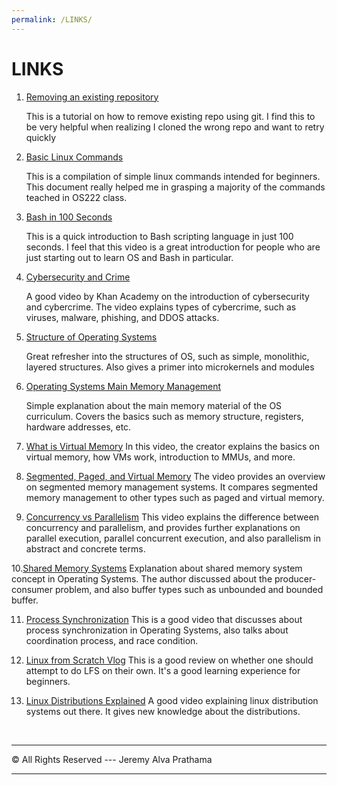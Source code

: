 ```yaml
---
permalink: /LINKS/
---
```


# LINKS

1. [Removing an existing repository](https://stackoverflow.com/questions/50361138/destination-path-already-exists-and-is-not-an-empty-directory)

    This is a tutorial on how to remove existing repo using git.
    I find this to be very helpful when realizing I cloned the wrong repo and want to retry quickly

2. [Basic Linux Commands](https://linuxopsys.com/topics/basic-linux-commands)

    This is a compilation of simple linux commands intended for beginners.
    This document really helped me in grasping a majority of the commands teached in OS222 class.

3. [Bash in 100 Seconds](https://www.youtube.com/watch?v=I4EWvMFj37g&ab_channel=Fireship)

    This is a quick introduction to Bash scripting language in just 100 seconds.
    I feel that this video is a great introduction for people who are just starting out to learn OS and Bash in particular.

4. [Cybersecurity and Crime](https://youtu.be/5k24We8pED8)

    A good video by Khan Academy on the introduction of cybersecurity and cybercrime.
    The video explains types of cybercrime, such as viruses, malware, phishing, and DDOS attacks.

5. [Structure of Operating Systems](https://www.youtube.com/watch?v=XXPBl20J22w&ab_channel=NesoAcademy)

    Great refresher into the structures of OS, such as simple, monolithic, layered structures. 
    Also gives a primer into microkernels and modules

6. [Operating Systems Main Memory Management](https://www.youtube.com/watch?v=Ag4p5yCqte8&ab_channel=SolvingSkills)

    Simple explanation about the main memory material of the OS curriculum. 
    Covers the basics such as memory structure, registers, hardware addresses, etc.

7. [What is Virtual Memory](https://www.youtube.com/watch?v=2quKyPnUShQ&ab_channel=AndroidAuthority)
    In this video, the creator explains the basics on virtual memory, how VMs work,
    introduction to MMUs, and more.

8. [Segmented, Paged, and Virtual Memory](https://www.youtube.com/watch?v=p9yZNLeOj4s&ab_channel=ComputerScience)
    The video provides an overview on segmented memory management systems. It compares segmented memory management to other types such as paged and virtual memory.

9. [Concurrency vs Parallelism](https://www.youtube.com/watch?v=Y1pgpn2gOSg&ab_channel=JakobJenkov)
    This video explains the difference between concurrency and parallelism, and provides further explanations on parallel execution, parallel concurrent execution, and also parallelism in abstract and concrete terms.

10.[Shared Memory Systems](https://www.youtube.com/watch?v=uHtzOFwgD74&ab_channel=NesoAcademy)
    Explanation about shared memory system concept in Operating Systems. The author discussed about the producer-consumer problem, and also buffer types such as unbounded and bounded buffer.

11. [Process Synchronization](https://www.youtube.com/watch?v=ph2awKa8r5Y&ab_channel=NesoAcademy)
    This is a good video that discusses about process synchronization in Operating Systems, also talks about coordination process, and race condition.

12. [Linux from Scratch Vlog](https://www.youtube.com/watch?v=1eOdaXS-wVE&ab_channel=BrodieRobertson)
    This is a good review on whether one should attempt to do LFS on their own. It's a good learning experience for beginners.

13. [Linux Distributions Explained](https://www.youtube.com/watch?v=ShcR4Zfc6Dw&ab_channel=Fireship)
    A good video explaining linux distribution systems out there. It gives new knowledge about the distributions.



<br>
<hr>
&copy; All Rights Reserved  ---  Jeremy Alva Prathama
<hr>
<br>
